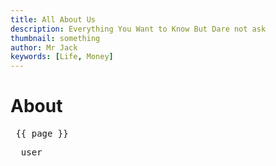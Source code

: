 ```yaml
---
title: All About Us
description: Everything You Want to Know But Dare not ask
thumbnail: something
author: Mr Jack
keywords: [Life, Money]
---
```

<script setup>
//import { useUserStore } from '~/app/stores/user'
//const user = useUserStore()
//Logged in as {{ user.name }}

import { useData } from 'vitepress'
const { page } = useData()
</script>

# About


<pre> {{ page }} </pre>
<pre>  user  </pre>


